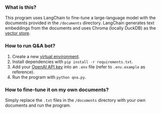 ### What is this?
This program uses LangChain to fine-tune a large-language model with the documents provided in the `/documents` directory. LangChain generates text embeddings from the documents and uses Chroma (locally DuckDB) as the [vector store](https://js.langchain.com/docs/modules/indexes/vector_stores/).

### How to run Q&A bot?
1. Create a new [virtual environment](https://docs.python.org/3/library/venv.html#module-venv).
2. Install dependencies with `pip install -r requirements.txt`.
3. Add your [OpenAI API key](https://platform.openai.com/account/api-keys) into an `.env` file (refer to `.env.example` as reference).
4. Run the program with `python qna.py`.

### How to fine-tune it on my own documents?
Simply replace the `.txt` files in the `/documents` directory with your own documents and run the program.
